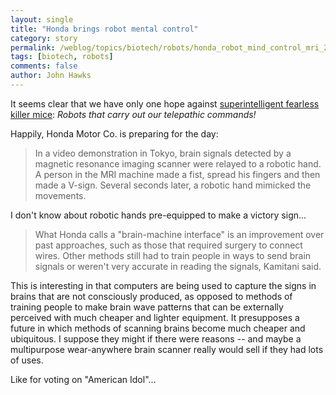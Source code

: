 ```yaml
---
layout: single 
title: "Honda brings robot mental control" 
category: story
permalink: /weblog/topics/biotech/robots/honda_robot_mind_control_mri_2006.html
tags: [biotech, robots] 
comments: false 
author: John Hawks 
---
```



<p>
It seems clear that we have only one hope against <a href="http://johnhawks.net/weblog/topics/humor/when_lab_mice_attack_2005.html">superintelligent fearless killer mice</a>: <i>Robots that carry out our telepathic commands!</i>

<p>
Happily, Honda Motor Co. is preparing for the day:
</p>

<blockquote>In a video demonstration in Tokyo, brain signals detected by a magnetic resonance imaging scanner were relayed to a robotic hand. A person in the MRI machine made a fist, spread his fingers and then made a V-sign. Several seconds later, a robotic hand mimicked the movements.</blockquote>
</p>

<p>
I don't know about robotic hands pre-equipped to make a victory sign...
</p>

<blockquote>What Honda calls a "brain-machine interface" is an improvement over past approaches, such as those that required surgery to connect wires. Other methods still had to train people in ways to send brain signals or weren't very accurate in reading the signals, Kamitani said.</blockquote>

<p>
This is interesting in that computers are being used to capture the signs in brains that are not consciously produced, as opposed to methods of training people to make brain wave patterns that can be externally perceived with much cheaper and lighter equipment. It presupposes a future in which methods of scanning brains become much cheaper and ubiquitous. I suppose they might if there were reasons -- and maybe a multipurpose wear-anywhere brain scanner really would sell if they had lots of uses. 
</p>

<p>
Like for voting on "American Idol"...
</p>

